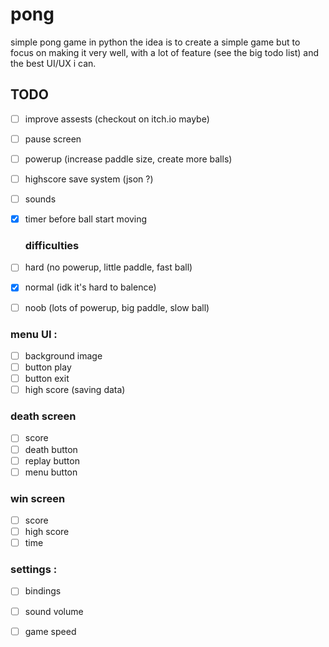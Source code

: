 # pong
simple pong game in python
the idea is to create a simple game but to focus on making it very well, with a lot of feature (see the big todo list) and the best UI/UX i can.


## TODO

- [ ] improve assests (checkout on itch.io maybe)

- [ ] pause screen

- [ ] powerup (increase paddle size, create more balls)

- [ ] highscore save system (json ?)

- [ ] sounds

- [x] timer before ball start moving


   ### difficulties
- [ ] hard (no powerup, little paddle, fast ball)
- [x] normal (idk it's hard to balence)
- [ ] noob (lots of powerup, big paddle, slow ball)

### menu UI :
- [ ] background image
- [ ] button play
- [ ] button exit
- [ ] high score (saving data)

### death screen
- [ ] score
- [ ] death button
- [ ] replay button
- [ ] menu button

### win screen
- [ ] score
- [ ] high score
- [ ] time

### settings :
- [ ] bindings
- [ ] sound volume
- [ ] game speed

